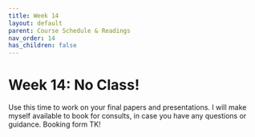 ```yaml
---
title: Week 14
layout: default
parent: Course Schedule & Readings
nav_order: 14
has_children: false
---
```


# Week 14: No Class!

Use this time to work on your final papers and presentations. I will make myself available to book for consults, in case you have any questions or guidance. Booking form TK!
